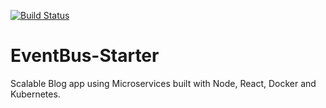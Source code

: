 [![Build Status](https://travis-ci.org/github/syedabdi/EventBus-Starter.svg?branch=master)](https://travis-ci.org/github/syedabdi/EventBus-Starter)

# EventBus-Starter
Scalable Blog app using Microservices built with Node, React, Docker and Kubernetes.
